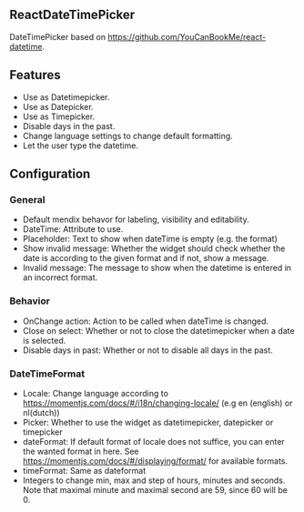 ## ReactDateTimePicker
DateTimePicker based on https://github.com/YouCanBookMe/react-datetime.

## Features
- Use as Datetimepicker.
- Use as Datepicker.
- Use as Timepicker.
- Disable days in the past.
- Change language settings to change default formatting.
- Let the user type the datetime.

## Configuration
### General
- Default mendix behavor for labeling, visibility and editability.
- DateTime: Attribute to use.
- Placeholder: Text to show when dateTime is empty (e.g. the format)
- Show invalid message: Whether the widget should check whether the date is according to the given format and if not, show a message.
- Invalid message: The message to show when the datetime is entered in an incorrect format.

### Behavior
- OnChange action: Action to be called when dateTime is changed.
- Close on select: Whether or not to close the datetimepicker when a date is selected.
- Disable days in past: Whether or not to disable all days in the past.

### DateTimeFormat
- Locale: Change language according to https://momentjs.com/docs/#/i18n/changing-locale/ (e.g en (english) or nl(dutch))
- Picker: Whether to use the widget as datetimepicker, datepicker or timepicker
- dateFormat: If default format of locale does not suffice, you can enter the wanted format in here. See https://momentjs.com/docs/#/displaying/format/ for available formats.
- timeFormat: Same as dateformat
- Integers to change min, max and step of hours, minutes and seconds. Note that maximal minute and maximal second are 59, since 60 will be 0.


